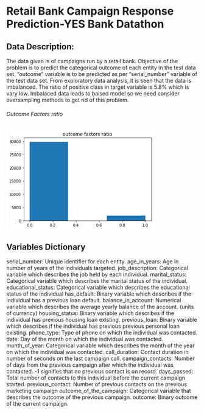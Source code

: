 # Retail Bank Campaign Response Prediction-YES Bank Datathon 

## Data Description:
<p>The data given is of campaigns run by a retail bank. Objective of the problem is to predict the categorical outcome of each entity in the test data set. “outcome” variable is to be predicted as per “serial_number” variable of the test data set. From exploratory data analysis, it is seen that the data is imbalanced. The ratio of positive class in target variable is 5.8% which is vary low. Imbalaced data leads to baised model so we need consider oversampling methods to get rid of this problem. </p> 

###### Outcome Factors ratio

![Screenshot](https://github.com/shubhampatil1/Retail-Bank-Campaign-Response-Prediction-YES-Bank-Datathon-/blob/master/outcome%20factors%20ratio.png)

## Variables Dictionary

serial_number: Unique identifier for each entity.
age_in_years: Age in number of years of the individuals targeted.
job_description: Categorical variable which describes the job held by each individual.
marital_status: Categorical variable which describes the marital status of the individual.
educational_status: Categorical variable which describes the educational status of the individual
has_default: Binary variable which describes if the individual has a previous loan default.
balance_in_account: Numerical variable which describes the average yearly balance of the account. (units of currency)
housing_status: Binary variable which describes if the individual has previous housing loan existing.
previous_loan: Binary variable which describes if the individual has previous previous personal loan existing.
phone_type: Type of phone on which the individual was contacted.
date: Day of the month on which the individual was contacted.
month_of_year: Categorical variable which describes the month of the year on which the individual was contacted.
call_duration: Contact duration in number of seconds on the last campaign call.
campaign_contacts: Number of days from the previous campaign after which the individual was contacted. -1 signifies that no previous contact is on record.
days_passed: Total number of contacts to this individual before the current campaign started.
previous_contact: Number of previous contacts on the previous marketing campaign
outcome_of_the_campaign: Categorical variable that describes the outcome of the previous campaign.
outcome: Binary outcome of the current campaign.
